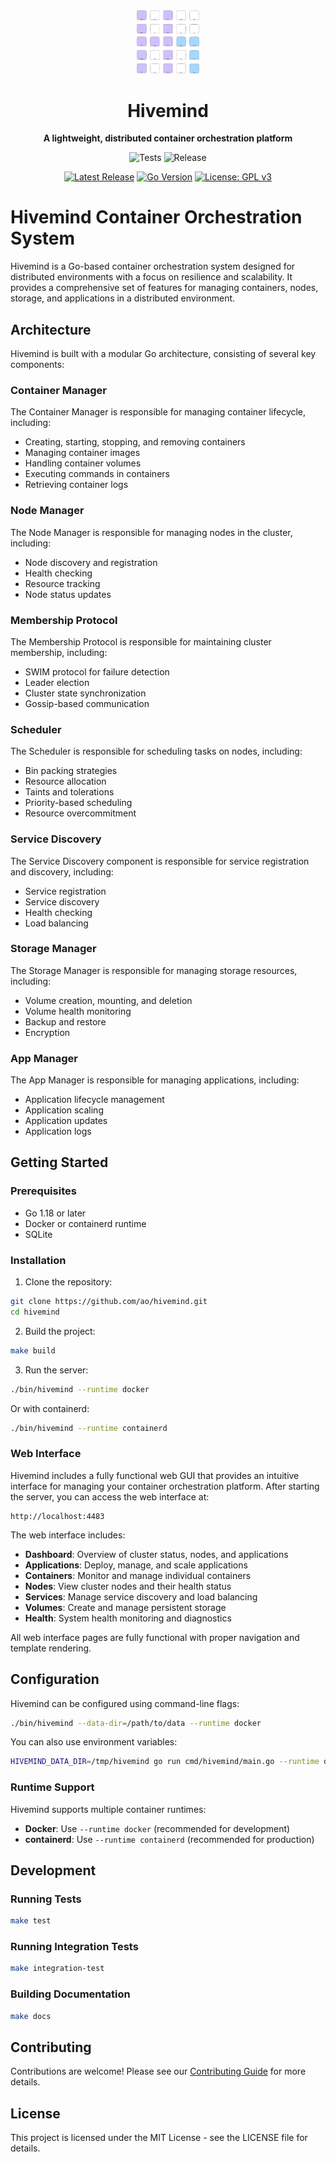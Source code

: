 <div align="center">
<img src="./assets/logo1.png" width="100px">
<h1>Hivemind</h1>
<p><strong>A lightweight, distributed container orchestration platform</strong></p>
</div>

<!-- Build Status Badges -->
<div align="center">

![Tests](https://github.com/ao/hivemind/workflows/Test/badge.svg)
![Release](https://github.com/ao/hivemind/workflows/Release/badge.svg)

[![Latest Release](https://img.shields.io/github/v/release/ao/hivemind)](https://github.com/ao/hivemind/releases/latest)
[![Go Version](https://img.shields.io/badge/Go-1.21%20|%201.22%20|%201.23-blue)](https://golang.org/)
[![License: GPL v3](https://img.shields.io/badge/License-GPLv3-blue.svg)](https://www.gnu.org/licenses/gpl-3.0)

</div>

# Hivemind Container Orchestration System

Hivemind is a Go-based container orchestration system designed for distributed environments with a focus on resilience and scalability. It provides a comprehensive set of features for managing containers, nodes, storage, and applications in a distributed environment.

## Architecture

Hivemind is built with a modular Go architecture, consisting of several key components:

### Container Manager

The Container Manager is responsible for managing container lifecycle, including:
- Creating, starting, stopping, and removing containers
- Managing container images
- Handling container volumes
- Executing commands in containers
- Retrieving container logs

### Node Manager

The Node Manager is responsible for managing nodes in the cluster, including:
- Node discovery and registration
- Health checking
- Resource tracking
- Node status updates

### Membership Protocol

The Membership Protocol is responsible for maintaining cluster membership, including:
- SWIM protocol for failure detection
- Leader election
- Cluster state synchronization
- Gossip-based communication

### Scheduler

The Scheduler is responsible for scheduling tasks on nodes, including:
- Bin packing strategies
- Resource allocation
- Taints and tolerations
- Priority-based scheduling
- Resource overcommitment

### Service Discovery

The Service Discovery component is responsible for service registration and discovery, including:
- Service registration
- Service discovery
- Health checking
- Load balancing

### Storage Manager

The Storage Manager is responsible for managing storage resources, including:
- Volume creation, mounting, and deletion
- Volume health monitoring
- Backup and restore
- Encryption

### App Manager

The App Manager is responsible for managing applications, including:
- Application lifecycle management
- Application scaling
- Application updates
- Application logs

## Getting Started

### Prerequisites

- Go 1.18 or later
- Docker or containerd runtime
- SQLite

### Installation

1. Clone the repository:
```bash
git clone https://github.com/ao/hivemind.git
cd hivemind
```

2. Build the project:
```bash
make build
```

3. Run the server:
```bash
./bin/hivemind --runtime docker
```

Or with containerd:
```bash
./bin/hivemind --runtime containerd
```

### Web Interface

Hivemind includes a fully functional web GUI that provides an intuitive interface for managing your container orchestration platform. After starting the server, you can access the web interface at:

```
http://localhost:4483
```

The web interface includes:
- **Dashboard**: Overview of cluster status, nodes, and applications
- **Applications**: Deploy, manage, and scale applications
- **Containers**: Monitor and manage individual containers
- **Nodes**: View cluster nodes and their health status
- **Services**: Manage service discovery and load balancing
- **Volumes**: Create and manage persistent storage
- **Health**: System health monitoring and diagnostics

All web interface pages are fully functional with proper navigation and template rendering.

## Configuration

Hivemind can be configured using command-line flags:

```bash
./bin/hivemind --data-dir=/path/to/data --runtime docker
```

You can also use environment variables:

```bash
HIVEMIND_DATA_DIR=/tmp/hivemind go run cmd/hivemind/main.go --runtime docker
```

### Runtime Support

Hivemind supports multiple container runtimes:
- **Docker**: Use `--runtime docker` (recommended for development)
- **containerd**: Use `--runtime containerd` (recommended for production)

## Development

### Running Tests

```bash
make test
```

### Running Integration Tests

```bash
make integration-test
```

### Building Documentation

```bash
make docs
```

## Contributing

Contributions are welcome! Please see our [Contributing Guide](CONTRIBUTING.md) for more details.

## License

This project is licensed under the MIT License - see the LICENSE file for details.
